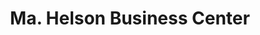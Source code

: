 ---
title: "Ma. Helson Business Center"
url: /gbarnga/ma-helson-business-center/
shop: Lebensmittel
---